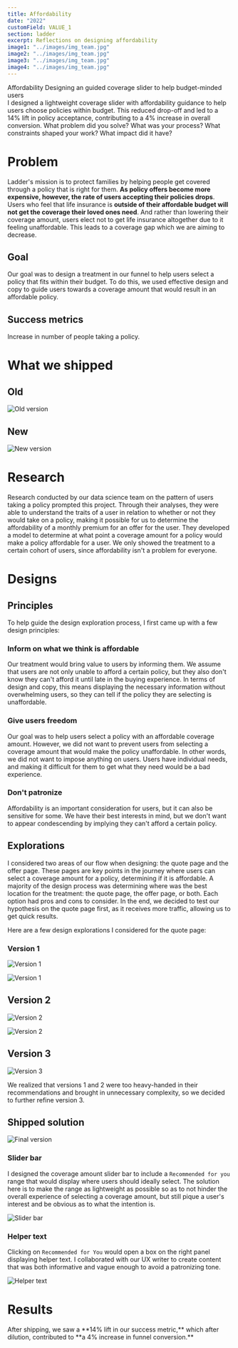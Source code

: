 ```yaml
---
title: Affordability
date: "2022"
customField: VALUE_1
section: ladder
excerpt: Reflections on designing affordability
image1: "../images/img_team.jpg"
image2: "../images/img_team.jpg"
image3: "../images/img_team.jpg"
image4: "../images/img_team.jpg"
---
```


<content-title>
Affordability
</content-title>
<content-excerpt>
Designing an guided coverage slider to help budget-minded users
</content-excerpt>

<summary>
I designed a lightweight coverage slider with affordability guidance to help users choose policies within budget. This reduced drop-off and led to a 14% lift in policy acceptance, contributing to a 4% increase in overall conversion.

<prompt-container>
<clickable-prompt prompt="What problem were you solving with this project?" projectContext="Ladder Affordability">What problem did you solve?</clickable-prompt>
<clickable-prompt prompt="What was your process?" projectContext="Ladder Affordability">What was your process?</clickable-prompt>
<clickable-prompt prompt="What constraints shaped your work?" projectContext="Ladder Affordability">What constraints shaped your work?</clickable-prompt>
<clickable-prompt prompt="What impact did it have?" projectContext="Ladder Affordability">What impact did it have?</clickable-prompt>
</prompt-container>

</summary>

# Problem

Ladder's mission is to protect families by helping people get covered through a policy that is right for them. **As policy offers become more expensive, however, the rate of users accepting their policies drops**. Users who feel that life insurance is **outside of their affordable budget will not get the coverage their loved ones need**. And rather than lowering their coverage amount, users elect not to get life insurance altogether due to it feeling unaffordable. This leads to a coverage gap which we are aiming to decrease.

## Goal

Our goal was to design a treatment in our funnel to help users select a policy that fits within their budget. To do this, we used effective design and copy to guide users towards a coverage amount that would result in an affordable policy.

## Success metrics

Increase in number of people taking a policy.

# What we shipped

## Old

![Old version](images/old_affordability.png)

## New

![New version](images/Cover_Affordability.png)

# Research

Research conducted by our data science team on the pattern of users taking a policy prompted this project. Through their analyses, they were able to understand the traits of a user in relation to whether or not they would take on a policy, making it possible for us to determine the affordability of a monthly premium for an offer for the user. They developed a model to determine at what point a coverage amount for a policy would make a policy affordable for a user. We only showed the treatment to a certain cohort of users, since affordability isn't a problem for everyone.

# Designs

## Principles

To help guide the design exploration process, I first came up with a few design principles:

### Inform on what we think is affordable

Our treatment would bring value to users by informing them. We assume that users are not only unable to afford a certain policy, but they also don't know they can't afford it until late in the buying experience. In terms of design and copy, this means displaying the necessary information without overwhelming users, so they can tell if the policy they are selecting is unaffordable. 

### Give users freedom

Our goal was to help users select a policy with an affordable coverage amount. However, we did not want to prevent users from selecting a coverage amount that would make the policy unaffordable. In other words, we did not want to impose anything on users. Users have individual needs, and making it difficult for them to get what they need would be a bad experience.

### Don't patronize

Affordability is an important consideration for users, but it can also be sensitive for some. We have their best interests in mind, but we don't want to appear condescending by implying they can't afford a certain policy.

## Explorations

I considered two areas of our flow when designing: the quote page and the offer page. These pages are key points in the journey where users can select a coverage amount for a policy, determining if it is affordable. A majority of the design process was determining where was the best location for the treatment: the quote page, the offer page, or both. Each option had pros and cons to consider. In the end, we decided to test our hypothesis on the quote page first, as it receives more traffic, allowing us to get quick results.

Here are a few design explorations I considered for the quote page:

### Version 1

![Version 1](images/Screen_Shot_2022-02-17_at_9.54.10_AM.png)

![Version 1](images/Screen_Shot_2022-03-01_at_8.06.25_PM.png)

## Version 2

![Version 2](images/Screen_Shot_2022-03-01_at_8.06.42_PM.png)

![Version 2](images/Screen_Shot_2022-03-01_at_8.06.50_PM.png)

## Version 3

![Version 3](images/Screen_Shot_2022-03-01_at_8.15.06_PM.png)

We realized that versions 1 and 2 were too heavy-handed in their recommendations and brought in unnecessary complexity, so we decided to further refine version 3.

## Shipped solution

![Final version](images/Screen_Shot_2022-12-27_at_6.15.03_PM.png)

### Slider bar

I designed the coverage amount slider bar to include a `Recommended for you` range that would display where users should ideally select. The solution here is to make the range as lightweight as possible so as to not hinder the overall experience of selecting a coverage amount, but still pique a user's interest and be obvious as to what the intention is. 

![Slider bar](images/Screen_Shot_2022-12-27_at_6.15.22_PM.png)

### Helper text

Clicking on `Recommended for You` would open a box on the right panel displaying helper text. I collaborated with our UX writer to create content that was both informative and vague enough to avoid a patronizing tone.

![Helper text](images/Screen_Shot_2022-12-27_at_6.15.42_PM.png)

# Results

<callout emoji="📈">
After shipping, we saw a **14% lift in our success metric,** which after dilution, contributed to **a 4% increase in funnel conversion.**

</callout>